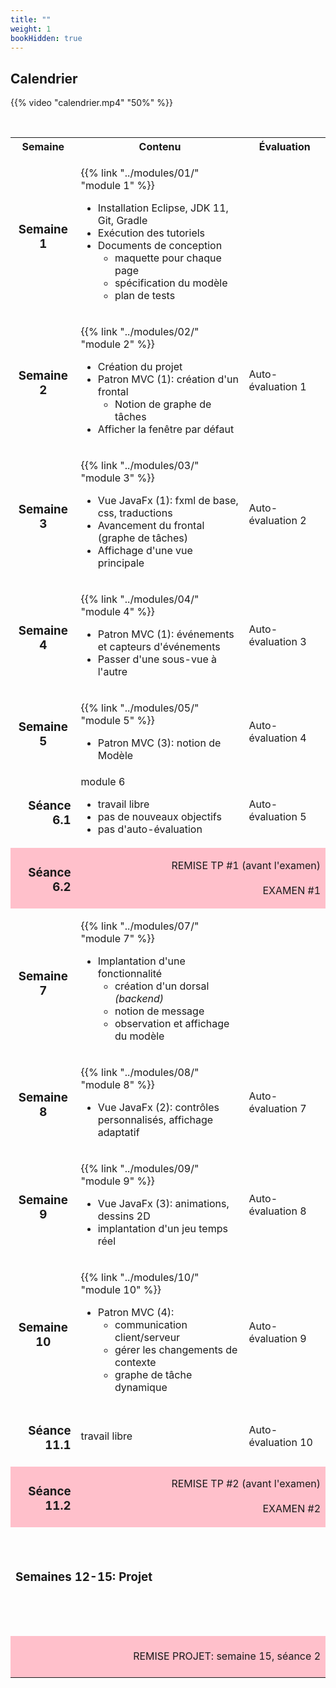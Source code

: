```yaml
---
title: ""
weight: 1
bookHidden: true
---
```


## Calendrier

{{% video "calendrier.mp4" "50%" %}}

<br>

<table>
<tr>
	<th>Semaine
	</th>
	<th>Contenu
	</th>
	<th>Évaluation
	</th>
</tr>

<tr>
<td style="text-align:center;">

### Semaine 1

</td>
<td>

{{% link "../modules/01/" "module 1" %}}

* Installation Eclipse, JDK 11, Git, Gradle
* Exécution des tutoriels
* Documents de conception
    * maquette pour chaque page
    * spécification du modèle
    * plan de tests
</td>
<td>&nbsp;</td>
</tr>


<tr>
<td style="text-align:center;">

### Semaine 2

</td>
<td>

{{% link "../modules/02/" "module 2" %}}

* Création du projet
* Patron MVC (1): création d'un frontal
    * Notion de graphe de tâches
* Afficher la fenêtre par défaut
<td>
Auto-évaluation&nbsp;1
</td>
</tr>

<tr>
<td style="text-align:center;">

### Semaine 3

</td>
<td>

{{% link "../modules/03/" "module 3" %}}

* Vue JavaFx (1): fxml de base, css, traductions
* Avancement du frontal (graphe de tâches)
* Affichage d'une vue principale
</td>
<td>
Auto-évaluation&nbsp;2
</td>
</tr>


<tr>
<td style="text-align:center;">

### Semaine 4

</td>
<td>

{{% link "../modules/04/" "module 4" %}}

* Patron MVC (1): événements et capteurs d'événements
* Passer d'une sous-vue à l'autre
</td>
<td>
Auto-évaluation&nbsp;3
</td>
</tr>


<tr>
<td style="text-align:center;">

### Semaine 5

</td>
<td>

{{% link "../modules/05/" "module 5" %}}

* Patron MVC (3): notion de Modèle
</td>
<td>
Auto-évaluation&nbsp;4
</td>
</tr>


<tr>
<td style="text-align:right;">

### Séance 6.1

</td>
<td>
module 6

* travail libre
* pas de nouveaux objectifs
* pas d'auto-évaluation
</td>
<td>
Auto-évaluation&nbsp;5
</td>
</tr>

<tr>
<td style="text-align:right;background-color:pink">

### Séance 6.2

</td>
	<td colspan="2" style="text-align:right;background-color:pink">
	REMISE TP #1 (avant l'examen)<br><br>
	EXAMEN #1
	</td>
</tr>


<tr>
<td style="text-align:center;">

### Semaine 7

</td>
<td>

{{% link "../modules/07/" "module 7" %}}

* Implantation d'une fonctionnalité
    * création d'un dorsal *(backend)*
    * notion de message
    * observation et affichage du modèle
	</td>
	<td>
    &nbsp;
	</td>
</tr>

<tr>
<td style="text-align:center;">

### Semaine 8

</td>
<td>

{{% link "../modules/08/" "module 8" %}}

* Vue JavaFx (2): contrôles personnalisés, affichage adaptatif
</td>
<td>
Auto-évaluation&nbsp;7
</td>
</tr>

<tr>
<td style="text-align:center;">

### Semaine 9

</td>
<td>

{{% link "../modules/09/" "module 9" %}}

* Vue JavaFx (3): animations, dessins 2D
* implantation d'un jeu temps réel
</td>
<td>
Auto-évaluation&nbsp;8
</td>
</tr>

<tr>
<td style="text-align:center;">

### Semaine 10

</td>
<td>

{{% link "../modules/10/" "module 10" %}}

* Patron MVC (4): 
    * communication client/serveur
    * gérer les changements de contexte
    * graphe de tâche dynamique
</td>
<td>
Auto-évaluation&nbsp;9
</td>
</tr>

<tr>
<td style="text-align:right;">

### Séance 11.1

</td>
<td>
travail libre
<td>
Auto-évaluation&nbsp;10
</td>
</tr>
<tr>
<td style="text-align:right;background-color:pink">

### Séance 11.2

</td>
<td colspan="2" style="text-align:right;background-color:pink">
REMISE TP #2 (avant l'examen) <br><br>
EXAMEN #2
</td>
</tr>

<tr>
<td colspan="3" style="text-align:left">
<br>
<br>

### Semaines 12-15: Projet

<br>
<br>&nbsp;
</td>
</tr>
<tr>
	<td colspan="3" style="text-align:right;background-color:pink">
	<br>
	REMISE PROJET: semaine 15, séance 2
	<br>&nbsp;
	</td>
</tr>

</table>


